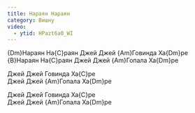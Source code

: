 ```yaml
---
title: Нараян Нараян
category: Вишну
video:
  - ytid: HPazt6a0_WI
---
```

{Dm}Нараян На{C}раян Джей Джей {Am}Говинда Ха{Dm}ре  
{B}Нараян На{C}раян Джей Джей {Am}Гопала Ха{Dm}ре

Джей Джей Говинда Ха{C}ре  
Джей Джей {Am}Гопала Ха{Dm}ре

Джей Джей Говинда Ха{C}ре  
Джей Джей {Am}Гопала Ха{Dm}ре

